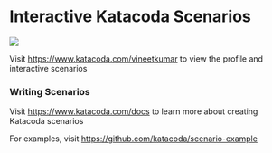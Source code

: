 # Interactive Katacoda Scenarios

[![](http://shields.katacoda.com/katacoda/vineetkumar/count.svg)](https://www.katacoda.com/vineetkumar "Get your profile on Katacoda.com")

Visit https://www.katacoda.com/vineetkumar to view the profile and interactive scenarios

### Writing Scenarios
Visit https://www.katacoda.com/docs to learn more about creating Katacoda scenarios

For examples, visit https://github.com/katacoda/scenario-example
